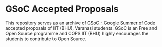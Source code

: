 # GSoC Accepted Proposals 

This repository serves as an archive of [GSoC - Google Summer of Code](https://summerofcode.withgoogle.com/) accepted proposals of IIT (BHU), Varanasi students. GSoC is an Free and Open Source programme and COPS IIT (BHU) highly encourages the students to contribute to Open Source.

